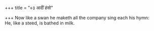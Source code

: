 +++
title = "०३ आदीं हंसो"

+++
Now like a swan he maketh all the company sing each his hymn:  
     He, like a steed, is bathed in milk.